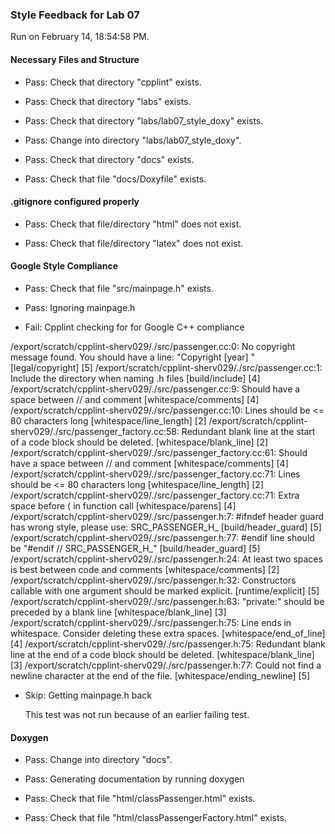 ### Style Feedback for Lab 07

Run on February 14, 18:54:58 PM.


#### Necessary Files and Structure

+ Pass: Check that directory "cpplint" exists.

+ Pass: Check that directory "labs" exists.

+ Pass: Check that directory "labs/lab07_style_doxy" exists.

+ Pass: Change into directory "labs/lab07_style_doxy".

+ Pass: Check that directory "docs" exists.

+ Pass: Check that file "docs/Doxyfile" exists.


#### .gitignore configured properly

+ Pass: Check that file/directory "html" does not exist.

+ Pass: Check that file/directory "latex" does not exist.


#### Google Style Compliance

+ Pass: Check that file "src/mainpage.h" exists.

+ Pass: Ignoring mainpage.h



+ Fail: Cpplint checking for for Google C++ compliance

/export/scratch/cpplint-sherv029/./src/passenger.cc:0:  No copyright message found.  You should have a line: "Copyright [year] <Copyright Owner>"  [legal/copyright] [5]
/export/scratch/cpplint-sherv029/./src/passenger.cc:1:  Include the directory when naming .h files  [build/include] [4]
/export/scratch/cpplint-sherv029/./src/passenger.cc:9:  Should have a space between // and comment  [whitespace/comments] [4]
/export/scratch/cpplint-sherv029/./src/passenger.cc:10:  Lines should be <= 80 characters long  [whitespace/line_length] [2]
/export/scratch/cpplint-sherv029/./src/passenger_factory.cc:58:  Redundant blank line at the start of a code block should be deleted.  [whitespace/blank_line] [2]
/export/scratch/cpplint-sherv029/./src/passenger_factory.cc:61:  Should have a space between // and comment  [whitespace/comments] [4]
/export/scratch/cpplint-sherv029/./src/passenger_factory.cc:71:  Lines should be <= 80 characters long  [whitespace/line_length] [2]
/export/scratch/cpplint-sherv029/./src/passenger_factory.cc:71:  Extra space before ( in function call  [whitespace/parens] [4]
/export/scratch/cpplint-sherv029/./src/passenger.h:7:  #ifndef header guard has wrong style, please use: SRC_PASSENGER_H_  [build/header_guard] [5]
/export/scratch/cpplint-sherv029/./src/passenger.h:77:  #endif line should be "#endif  // SRC_PASSENGER_H_"  [build/header_guard] [5]
/export/scratch/cpplint-sherv029/./src/passenger.h:24:  At least two spaces is best between code and comments  [whitespace/comments] [2]
/export/scratch/cpplint-sherv029/./src/passenger.h:32:  Constructors callable with one argument should be marked explicit.  [runtime/explicit] [5]
/export/scratch/cpplint-sherv029/./src/passenger.h:63:  "private:" should be preceded by a blank line  [whitespace/blank_line] [3]
/export/scratch/cpplint-sherv029/./src/passenger.h:75:  Line ends in whitespace.  Consider deleting these extra spaces.  [whitespace/end_of_line] [4]
/export/scratch/cpplint-sherv029/./src/passenger.h:75:  Redundant blank line at the end of a code block should be deleted.  [whitespace/blank_line] [3]
/export/scratch/cpplint-sherv029/./src/passenger.h:77:  Could not find a newline character at the end of the file.  [whitespace/ending_newline] [5]

+ Skip: Getting mainpage.h back

  This test was not run because of an earlier failing test.


#### Doxygen

+ Pass: Change into directory "docs".

+ Pass: Generating documentation by running doxygen

+ Pass: Check that file "html/classPassenger.html" exists.

+ Pass: Check that file "html/classPassengerFactory.html" exists.

